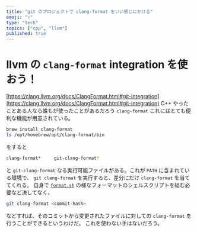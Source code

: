 ```yaml
---
title: "git のプロジェクトで clang-format をいい感じにかける"
emoji: "✌️"
type: "tech"
topics: ["cpp", "llvm"]
published: true
---
```


# llvm の `clang-format` integration を使おう！

[https://clang.llvm.org/docs/ClangFormat.html#git-integration](https://clang.llvm.org/docs/ClangFormat.html#git-integration)
C++ やったことある人なら誰もが使ったことがあるだろう `clang-format` これにはとても便利な機能が用意されている。

```bash
brew install clang-format
ls /opt/homebrew/opt/clang-format/bin
```

をすると

```bash
clang-format*     git-clang-format*
```

と `git-clang-format` なる実行可能ファイルがある。これが `PATH` に含まれている環境で、 `git clang-format` を実行すると、差分にだけ `clang-format` を当ててくれる。
自身で [`format.sh`](http://format.sh/) の様なフォーマットのシェルスクリプトを組む必要など決してなく、

```bash
git clang-format <commit-hash>
```

などすれば、そのコミットから変更されたファイルに対しての `clang-format` を行うことができるというわけだ。
これを使わない手はないだろう。